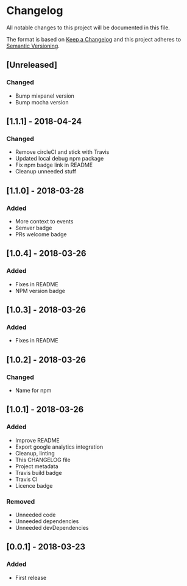 # Changelog
All notable changes to this project will be documented in this file.

The format is based on [Keep a Changelog](http://keepachangelog.com/en/1.0.0/)
and this project adheres to [Semantic Versioning](http://semver.org/spec/v2.0.0.html).

## [Unreleased]
### Changed
- Bump mixpanel version
- Bump mocha version

## [1.1.1] - 2018-04-24
### Changed
- Remove circleCI and stick with Travis
- Updated local debug npm package
- Fix npm badge link in README
- Cleanup unneeded stuff

## [1.1.0] - 2018-03-28
### Added
- More context to events
- Semver badge
- PRs welcome badge

## [1.0.4] - 2018-03-26
### Added
- Fixes in README
- NPM version badge

## [1.0.3] - 2018-03-26
### Added
- Fixes in README

## [1.0.2] - 2018-03-26
### Changed
- Name for npm

## [1.0.1] - 2018-03-26
### Added
- Improve README
- Export google analytics integration
- Cleanup, linting
- This CHANGELOG file
- Project metadata
- Travis build badge
- Travis CI
- Licence badge

### Removed
- Unneeded code
- Unneeded dependencies
- Unneeded devDependencies

## [0.0.1] - 2018-03-23
### Added
- First release
